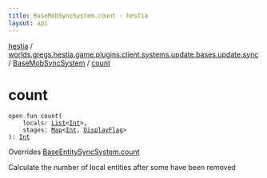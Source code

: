 ```yaml
---
title: BaseMobSyncSystem.count - hestia
layout: api
---
```


<div class='api-docs-breadcrumbs'><a href="../../index.html">hestia</a> / <a href="../index.html">worlds.gregs.hestia.game.plugins.client.systems.update.bases.update.sync</a> / <a href="index.html">BaseMobSyncSystem</a> / <a href="./count.html">count</a></div>

# count

<div class="signature"><code><span class="keyword">open</span> <span class="keyword">fun </span><span class="identifier">count</span><span class="symbol">(</span><br/>&nbsp;&nbsp;&nbsp;&nbsp;<span class="parameterName" id="worlds.gregs.hestia.game.plugins.client.systems.update.bases.update.sync.BaseMobSyncSystem$count(kotlin.collections.List((kotlin.Int)), kotlin.collections.Map((kotlin.Int, worlds.gregs.hestia.game.update.DisplayFlag)))/locals">locals</span><span class="symbol">:</span>&nbsp;<a href="https://kotlinlang.org/api/latest/jvm/stdlib/kotlin.collections/-list/index.html"><span class="identifier">List</span></a><span class="symbol">&lt;</span><a href="https://kotlinlang.org/api/latest/jvm/stdlib/kotlin/-int/index.html"><span class="identifier">Int</span></a><span class="symbol">&gt;</span><span class="symbol">, </span><br/>&nbsp;&nbsp;&nbsp;&nbsp;<span class="parameterName" id="worlds.gregs.hestia.game.plugins.client.systems.update.bases.update.sync.BaseMobSyncSystem$count(kotlin.collections.List((kotlin.Int)), kotlin.collections.Map((kotlin.Int, worlds.gregs.hestia.game.update.DisplayFlag)))/stages">stages</span><span class="symbol">:</span>&nbsp;<a href="https://kotlinlang.org/api/latest/jvm/stdlib/kotlin.collections/-map/index.html"><span class="identifier">Map</span></a><span class="symbol">&lt;</span><a href="https://kotlinlang.org/api/latest/jvm/stdlib/kotlin/-int/index.html"><span class="identifier">Int</span></a><span class="symbol">,</span>&nbsp;<a href="../../worlds.gregs.hestia.game.update/-display-flag/index.html"><span class="identifier">DisplayFlag</span></a><span class="symbol">&gt;</span><br/><span class="symbol">)</span><span class="symbol">: </span><a href="https://kotlinlang.org/api/latest/jvm/stdlib/kotlin/-int/index.html"><span class="identifier">Int</span></a></code></div>

Overrides <a href="../../worlds.gregs.hestia.game.plugins.client.systems.update.bases.update/-base-entity-sync-system/count.html">BaseEntitySyncSystem.count</a>

Calculate the number of local entities after some have been removed

